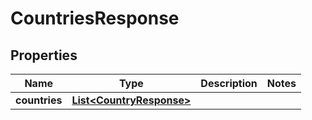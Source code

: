 

# CountriesResponse


## Properties

| Name | Type | Description | Notes |
|------------ | ------------- | ------------- | -------------|
|**countries** | [**List&lt;CountryResponse&gt;**](CountryResponse.md) |  |  |



